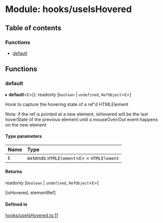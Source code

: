 # Module: hooks/useIsHovered

## Table of contents

### Functions

- [default](../wiki/hooks.useIsHovered#default)

## Functions

### default

▸ **default**<`E`\>(): readonly [`boolean` \| `undefined`, `RefObject`<`E`\>]

Hook to capture the hovering state of a ref'd HTMLElement

Note: if the ref is pointed at a new element, isHovered will be the last hoverState of the previous element
until a mouseOver/Out event happens on the new element

#### Type parameters

| Name | Type |
| :------ | :------ |
| `E` | extends `HTMLElement`<`E`\> = `HTMLElement` |

#### Returns

readonly [`boolean` \| `undefined`, `RefObject`<`E`\>]

[isHovered, elementRef]

#### Defined in

[hooks/useIsHovered.ts:11](https://github.com/tristanjohnson849/react-controlled-animations/blob/4fa6b95/src/hooks/useIsHovered.ts#L11)
